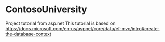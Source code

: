 # ContosoUniversity
Project tutorial from asp.net
This tutorial is based on https://docs.microsoft.com/en-us/aspnet/core/data/ef-mvc/intro#create-the-database-context
